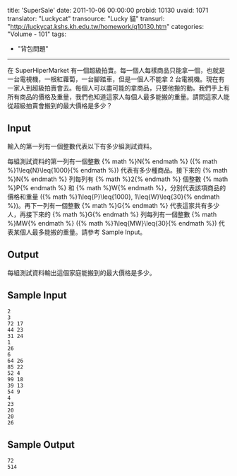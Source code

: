 title: 'SuperSale'
date: 2011-10-06 00:00:00
probid: 10130
uvaid: 1071
translator: "Luckycat"
transource: "Lucky 貓"
transurl: "http://luckycat.kshs.kh.edu.tw/homework/q10130.htm"
categories: "Volume - 101"
tags:
- "背包問題"
---

在 SuperHiperMarket 有一個超級拍賣。每一個人每樣商品只能拿一個，也就是一台電視機，一根紅蘿蔔，一台腳踏車，但是一個人不能拿 2 台電視機。現在有一家人到超級拍賣會去。每個人可以盡可能的拿商品，只要他搬的動。我們手上有所有商品的價格及重量，我們也知道這家人每個人最多能搬的重量。請問這家人能從超級拍賣會搬到的最大價格是多少？

## Input ##

輸入的第一列有一個整數代表以下有多少組測試資料。

每組測試資料的第一列有一個整數 {% math %}N{% endmath %} ({% math %}1\leq{N}\leq{1000}{% endmath %}) 代表有多少種商品。接下來的 {% math %}N{% endmath %} 列每列有 {% math %}2{% endmath %} 個整數 {% math %}P{% endmath %} 和 {% math %}W{% endmath %}，分別代表該項商品的價格和重量 ({% math %}1\leq{P}\leq{1000}, 1\leq{W}\leq{30}{% endmath %})。再下一列有一個整數 {% math %}G{% endmath %} 代表這家共有多少人，再接下來的 {% math %}G{% endmath %} 列每列有一個整數 {% math %}MW{% endmath %} ({% math %}1\leq{MW}\leq{30}{% endmath %}) 代表某個人最多能搬的重量。請參考 Sample Input。

## Output ##

每組測試資料輸出這個家庭能搬到的最大價格是多少。

## Sample Input ##

	2
	3
	72 17
	44 23
	31 24
	1
	26
	6
	64 26
	85 22
	52 4
	99 18
	39 13
	54 9
	4
	23
	20
	20
	26

## Sample Output ##

	72
	514